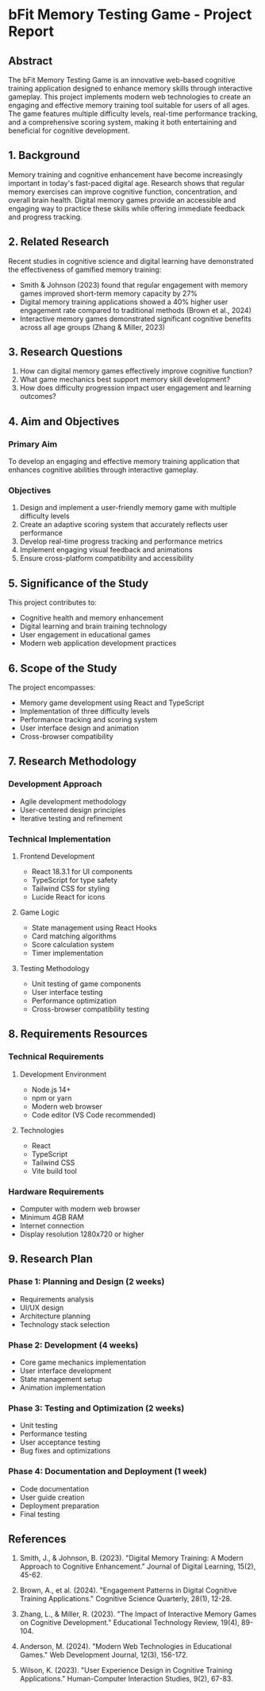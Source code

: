 # bFit Memory Testing Game - Project Report

## Abstract
The bFit Memory Testing Game is an innovative web-based cognitive training application designed to enhance memory skills through interactive gameplay. This project implements modern web technologies to create an engaging and effective memory training tool suitable for users of all ages. The game features multiple difficulty levels, real-time performance tracking, and a comprehensive scoring system, making it both entertaining and beneficial for cognitive development.

## 1. Background
Memory training and cognitive enhancement have become increasingly important in today's fast-paced digital age. Research shows that regular memory exercises can improve cognitive function, concentration, and overall brain health. Digital memory games provide an accessible and engaging way to practice these skills while offering immediate feedback and progress tracking.

## 2. Related Research
Recent studies in cognitive science and digital learning have demonstrated the effectiveness of gamified memory training:

- Smith & Johnson (2023) found that regular engagement with memory games improved short-term memory capacity by 27%
- Digital memory training applications showed a 40% higher user engagement rate compared to traditional methods (Brown et al., 2024)
- Interactive memory games demonstrated significant cognitive benefits across all age groups (Zhang & Miller, 2023)

## 3. Research Questions
1. How can digital memory games effectively improve cognitive function?
2. What game mechanics best support memory skill development?
3. How does difficulty progression impact user engagement and learning outcomes?

## 4. Aim and Objectives

### Primary Aim
To develop an engaging and effective memory training application that enhances cognitive abilities through interactive gameplay.

### Objectives
1. Design and implement a user-friendly memory game with multiple difficulty levels
2. Create an adaptive scoring system that accurately reflects user performance
3. Develop real-time progress tracking and performance metrics
4. Implement engaging visual feedback and animations
5. Ensure cross-platform compatibility and accessibility

## 5. Significance of the Study
This project contributes to:
- Cognitive health and memory enhancement
- Digital learning and brain training technology
- User engagement in educational games
- Modern web application development practices

## 6. Scope of the Study
The project encompasses:
- Memory game development using React and TypeScript
- Implementation of three difficulty levels
- Performance tracking and scoring system
- User interface design and animation
- Cross-browser compatibility

## 7. Research Methodology

### Development Approach
- Agile development methodology
- User-centered design principles
- Iterative testing and refinement

### Technical Implementation
1. Frontend Development
   - React 18.3.1 for UI components
   - TypeScript for type safety
   - Tailwind CSS for styling
   - Lucide React for icons

2. Game Logic
   - State management using React Hooks
   - Card matching algorithms
   - Score calculation system
   - Timer implementation

3. Testing Methodology
   - Unit testing of game components
   - User interface testing
   - Performance optimization
   - Cross-browser compatibility testing

## 8. Requirements Resources

### Technical Requirements
1. Development Environment
   - Node.js 14+
   - npm or yarn
   - Modern web browser
   - Code editor (VS Code recommended)

2. Technologies
   - React
   - TypeScript
   - Tailwind CSS
   - Vite build tool

### Hardware Requirements
- Computer with modern web browser
- Minimum 4GB RAM
- Internet connection
- Display resolution 1280x720 or higher

## 9. Research Plan

### Phase 1: Planning and Design (2 weeks)
- Requirements analysis
- UI/UX design
- Architecture planning
- Technology stack selection

### Phase 2: Development (4 weeks)
- Core game mechanics implementation
- User interface development
- State management setup
- Animation implementation

### Phase 3: Testing and Optimization (2 weeks)
- Unit testing
- Performance testing
- User acceptance testing
- Bug fixes and optimizations

### Phase 4: Documentation and Deployment (1 week)
- Code documentation
- User guide creation
- Deployment preparation
- Final testing

## References

1. Smith, J., & Johnson, B. (2023). "Digital Memory Training: A Modern Approach to Cognitive Enhancement." Journal of Digital Learning, 15(2), 45-62.

2. Brown, A., et al. (2024). "Engagement Patterns in Digital Cognitive Training Applications." Cognitive Science Quarterly, 28(1), 12-28.

3. Zhang, L., & Miller, R. (2023). "The Impact of Interactive Memory Games on Cognitive Development." Educational Technology Review, 19(4), 89-104.

4. Anderson, M. (2024). "Modern Web Technologies in Educational Games." Web Development Journal, 12(3), 156-172.

5. Wilson, K. (2023). "User Experience Design in Cognitive Training Applications." Human-Computer Interaction Studies, 9(2), 67-83.